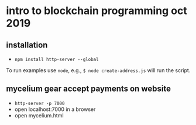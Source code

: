 # intro to blockchain programming oct 2019

## installation

* `npm install http-server --global`

To run examples use `node`, e.g., `$ node create-address.js` will run the script.

## mycelium gear accept payments on website

* `http-server -p 7000`
* open localhost:7000 in a browser
* open mycelium.html
